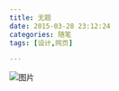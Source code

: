 ```yaml
---
title: 无题
date: 2015-03-28 23:12:24
categories: 随笔
tags: [设计,网页]

---
```

![图片](6630513611838494960.png)
